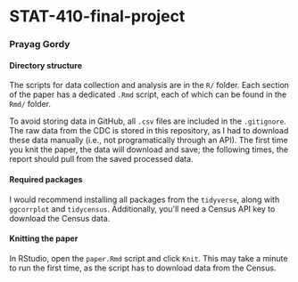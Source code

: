# STAT-410-final-project
### Prayag Gordy

#### Directory structure
The scripts for data collection and analysis are in the `R/` folder. Each section of the paper has a dedicated `.Rmd` script, each of which can be found in the `Rmd/` folder.

To avoid storing data in GitHub, all `.csv` files are included in the `.gitignore`. The raw data from the CDC is stored in this repository, as I had to download these data manually (i.e., not programatically through an API). The first time you knit the paper, the data will download and save; the following times, the report should pull from the saved processed data.

#### Required packages
I would recommend installing all packages from the `tidyverse`, along with `ggcorrplot` and `tidycensus`. Additionally, you'll need a Census API key to download the Census data.

#### Knitting the paper
In RStudio, open the `paper.Rmd` script and click `Knit`. This may take a minute to run the first time, as the script has to download data from the Census.
